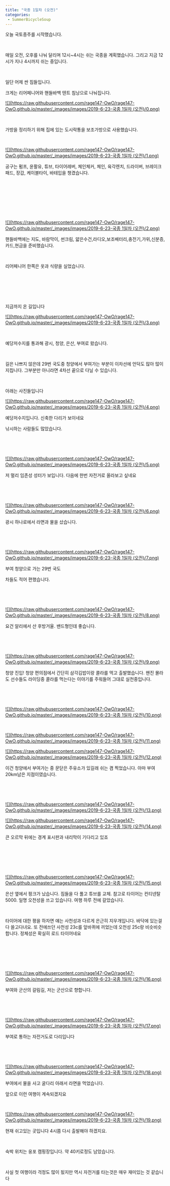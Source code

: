 ```yaml
---
title: "국종 1일차 (오전)"
categories:
 - SummerBicycleSoup
---
```








오늘 국토종주를 시작했습니다.

​

매일 오전, 오후를 나눠 달리며 12시~4시는 쉬는 국종을 계획했습니다. 그리고 지금 12시가 지나 4시까지 쉬는 중입니다.

​

일단 어제 싼 짐들입니다.

크게는 리어페니어와 핸들바백 텐트 침낭으로 나눠집니다.




 


[![](https://raw.githubusercontent.com/rage147-OwO/rage147-OwO.github.io/master/_images/images/2019-6-23-국종 1일차 (오전)/0.png)](#) 

 


​

가방을 정리하기 위해 집에 있는 도시락통을 보조가방으로 사용했습니다.

​




 


[![](https://raw.githubusercontent.com/rage147-OwO/rage147-OwO.github.io/master/_images/images/2019-6-23-국종 1일차 (오전)/1.png)](#) 

 


공구는 펌프, 윤활유, 튜브, 타이어레버, 체인체커, 체인, 육각렌치, 드라이버, 브레이크 패드, 장갑, 케이블타이, 바테입을 챙겼습니다.

​

​

​

​




 


[![](https://raw.githubusercontent.com/rage147-OwO/rage147-OwO.github.io/master/_images/images/2019-6-23-국종 1일차 (오전)/2.png)](#) 

 


핸들바백에는 지도, 바람막이, 썬크림, 얇은수건,라디오,보조배터리,충전기,가위,신분증,카드,현금을 준비했습니다.

​

리어페니어 한쪽은 옷과 식량을 실었습니다.

​

​

​

지금까지 온 길입니다




 


[![](https://raw.githubusercontent.com/rage147-OwO/rage147-OwO.github.io/master/_images/images/2019-6-23-국종 1일차 (오전)/3.png)](#) 

 


​

예당저수지를 통과해 광시, 청양, 은산, 부여로 왔습니다.

​

길은 나쁘지 않은데 29번 국도중 청양에서 부여가는 부분이 이차선에 언덕도 많아 많이 지칩니다. 그부분만 아니라면 4차선 끝으로 다닐 수 있습니다.

​

아래는 사진들입니다




 


[![](https://raw.githubusercontent.com/rage147-OwO/rage147-OwO.github.io/master/_images/images/2019-6-23-국종 1일차 (오전)/4.png)](#) 

 


예당저수지입니다. 신축한 다리가 보이네요

낚시하는 사람들도 많았습니다.

​

​




 


[![](https://raw.githubusercontent.com/rage147-OwO/rage147-OwO.github.io/master/_images/images/2019-6-23-국종 1일차 (오전)/5.png)](#) 

 


저 멀리 임존성 성터가 보입니다. 다음에 한번 자전거로 올라보고 싶네요

​

​




 


[![](https://raw.githubusercontent.com/rage147-OwO/rage147-OwO.github.io/master/_images/images/2019-6-23-국종 1일차 (오전)/6.png)](#) 

 


광시 하나로에서 라면과 물을 샀습니다.

​

​




 


[![](https://raw.githubusercontent.com/rage147-OwO/rage147-OwO.github.io/master/_images/images/2019-6-23-국종 1일차 (오전)/7.png)](#) 

 


부여 청양으로 가는 29번 국도

차들도 적어 편했습니다.

​

​




 


[![](https://raw.githubusercontent.com/rage147-OwO/rage147-OwO.github.io/master/_images/images/2019-6-23-국종 1일차 (오전)/8.png)](#) 

 


요건 알리에서 산 후방거울. 밴드형인데 좋습니다.

​

​




 


[![](https://raw.githubusercontent.com/rage147-OwO/rage147-OwO.github.io/master/_images/images/2019-6-23-국종 1일차 (오전)/9.png)](#) 

 


청양 진입! 청양 편의점에서 간단히 삼각김밥이랑 콜라를 먹고 출발했습니다. 왠진 몰라도 선수들도 라이딩중 콜라를 먹는다는 이야기를 주워들어 그대로 실천중입니다.

​

​




 


[![](https://raw.githubusercontent.com/rage147-OwO/rage147-OwO.github.io/master/_images/images/2019-6-23-국종 1일차 (오전)/10.png)](#) 

 


​




 


[![](https://raw.githubusercontent.com/rage147-OwO/rage147-OwO.github.io/master/_images/images/2019-6-23-국종 1일차 (오전)/11.png)](#) 

 


[![](https://raw.githubusercontent.com/rage147-OwO/rage147-OwO.github.io/master/_images/images/2019-6-23-국종 1일차 (오전)/12.png)](#) 

 


이건 청양에서 부여가는 중 문닫은 주유소가 있길래 쉬는 겸 찍었습니다. 아마 부여 20km남은 지점이였습니다.

​

​




 


[![](https://raw.githubusercontent.com/rage147-OwO/rage147-OwO.github.io/master/_images/images/2019-6-23-국종 1일차 (오전)/13.png)](#) 

 


[![](https://raw.githubusercontent.com/rage147-OwO/rage147-OwO.github.io/master/_images/images/2019-6-23-국종 1일차 (오전)/14.png)](#) 

 


큰 오르막 뒤에는 경계 표시판과 내리막이 기다리고 있죠

​

​

​




 


[![](https://raw.githubusercontent.com/rage147-OwO/rage147-OwO.github.io/master/_images/images/2019-6-23-국종 1일차 (오전)/15.png)](#) 

 


은산 옆에서 펑크가 났습니다. 짐들을 다 풀고 튜브를 교체. 참고로 타이어는 컨티넨탈 5000. 일명 오천성을 쓰고 있습니다. 여행 하루 전에 갈았습니다.

​

타이어에 대한 평을 하자면 얘는 사천성과 다르게 은근히 지우개입니다. 바닥에 있는걸 다 쓸고다녀요. 또 전에쓰던 사천성 23c를 앞바퀴에 끼었는데 오천성 25c랑 비슷비슷 합니다. 정체성은 확실히 로드 타이어네요

​

​

​




 


[![](https://raw.githubusercontent.com/rage147-OwO/rage147-OwO.github.io/master/_images/images/2019-6-23-국종 1일차 (오전)/16.png)](#) 

 


부여와 군산의 갈림길, 저는 군산으로 향합니다.

​

​




 


[![](https://raw.githubusercontent.com/rage147-OwO/rage147-OwO.github.io/master/_images/images/2019-6-23-국종 1일차 (오전)/17.png)](#) 

 


부여로 통하는 자전거도로 다리입니다

​

​




 


[![](https://raw.githubusercontent.com/rage147-OwO/rage147-OwO.github.io/master/_images/images/2019-6-23-국종 1일차 (오전)/18.png)](#) 

 


부여에서 물을 사고 굴다리 아래서 라면을 먹었습니다.

앞으로 이런 여행이 계속되겠지요

​




 


[![](https://raw.githubusercontent.com/rage147-OwO/rage147-OwO.github.io/master/_images/images/2019-6-23-국종 1일차 (오전)/19.png)](#) 

 


현재 쉬고있는 곳입니다 4시쯤 다시 출발해야 하겠지요.

​

숙박 위치는 웅포 캠핑장입니다. 약 40키로정도 남았습니다.

​

사실 첫 여행이라 걱정도 많이 됬지만 역시 자전거를 타는것은 매우 재미있는 것 같습니다




 

